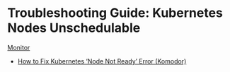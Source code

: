 # Troubleshooting Guide: Kubernetes Nodes Unschedulable

[Monitor](./nodes-unschedulable.json)

- [How to Fix Kubernetes ‘Node Not Ready’ Error (Komodor)](https://komodor.com/learn/how-to-fix-kubernetes-node-not-ready-error/)
